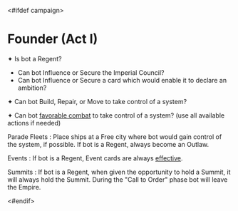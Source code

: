 <#ifdef campaign>
# Founder (Act I)

✦ Is bot a Regent?

- Can bot Influence or Secure the Imperial Council?
- Can bot Influence or Secure a card which would enable it to declare an ambition?

✦ Can bot Build, Repair, or Move to take control of a system?

✦ Can bot <ins>favorable combat</ins> to take control of a system? (use all available actions if needed)

Parade Fleets
: Place ships at a Free city where bot would gain control of the system, if possible. If bot is a Regent, always become an Outlaw.

Events
: If bot is a Regent, Event cards are always <ins>effective</ins>.

Summits
: If bot is a Regent, when given the opportunity to hold a Summit, it will always hold the Summit. During the "Call to Order" phase bot will leave the Empire.

<div class="pagebreak"> </div>
<#endif>